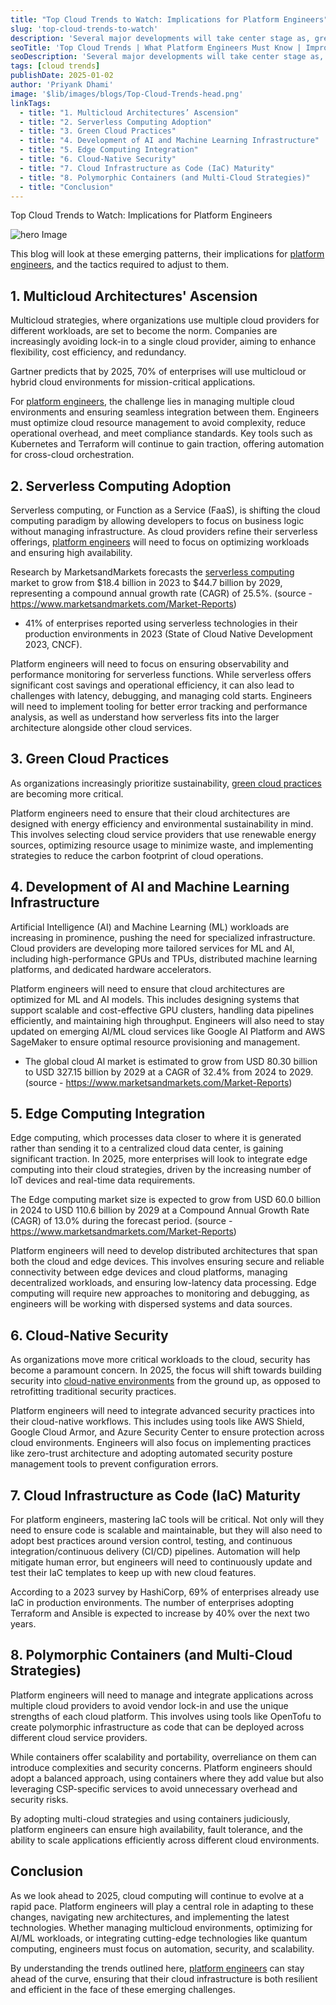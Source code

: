 ```yaml
---
title: "Top Cloud Trends to Watch: Implications for Platform Engineers"
slug: 'top-cloud-trends-to-watch'
description: 'Several major developments will take center stage as, greatly influencing platform engineering teams. Advances in technologies like artificial intelligence (AI), automation, serverless architectures, and changing business requirements related to cost management, security, and data protection are driving these trends.'
seoTitle: 'Top Cloud Trends | What Platform Engineers Must Know | Improwised Tech'
seoDescription: 'Several major developments will take center stage as, greatly influencing platform engineering teams. '
tags: [cloud trends]
publishDate: 2025-01-02
author: 'Priyank Dhami'
image: '$lib/images/blogs/Top-Cloud-Trends-head.png'
linkTags:
  - title: "1. Multicloud Architectures’ Ascension"
  - title: "2. Serverless Computing Adoption"
  - title: "3. Green Cloud Practices"
  - title: "4. Development of AI and Machine Learning Infrastructure"
  - title: "5. Edge Computing Integration"
  - title: "6. Cloud-Native Security"
  - title: "7. Cloud Infrastructure as Code (IaC) Maturity"
  - title: "8. Polymorphic Containers (and Multi-Cloud Strategies)"
  - title: "Conclusion"
---
```


Top Cloud Trends to Watch: Implications for Platform Engineers

![hero Image]($lib/images/blogs/Top-Cloud-Trends-body.png)

This blog will look at these emerging patterns, their implications for [platform engineers](/services/platform-engineering/), and the tactics required to adjust to them.

## 1. Multicloud Architectures' Ascension

Multicloud strategies, where organizations use multiple cloud providers for different workloads, are set to become the norm. Companies are increasingly avoiding lock-in to a single cloud provider, aiming to enhance flexibility, cost efficiency, and redundancy.

Gartner predicts that by 2025, 70% of enterprises will use multicloud or hybrid cloud environments for mission-critical applications.

For [platform engineers](/services/platform-engineering/), the challenge lies in managing multiple cloud environments and ensuring seamless integration between them. Engineers must optimize cloud resource management to avoid complexity, reduce operational overhead, and meet compliance standards. Key tools such as Kubernetes and Terraform will continue to gain traction, offering automation for cross-cloud orchestration.

## 2. Serverless Computing Adoption

Serverless computing, or Function as a Service (FaaS), is shifting the cloud computing paradigm by allowing developers to focus on business logic without managing infrastructure. As cloud providers refine their serverless offerings, [platform engineers](/services/platform-engineering/) will need to focus on optimizing workloads and ensuring high availability.

Research by MarketsandMarkets forecasts the [serverless computing](/blog/multi-cloud-strategies-for-2025/) market to grow from $18.4 billion in 2023 to $44.7 billion by 2029, representing a compound annual growth rate (CAGR) of 25.5%. (source - https://www.marketsandmarkets.com/Market-Reports)

* 41% of enterprises reported using serverless technologies in their production environments in 2023 (State of Cloud Native Development 2023, CNCF).

Platform engineers will need to focus on ensuring observability and performance monitoring for serverless functions. While serverless offers significant cost savings and operational efficiency, it can also lead to challenges with latency, debugging, and managing cold starts. Engineers will need to implement tooling for better error tracking and performance analysis, as well as understand how serverless fits into the larger architecture alongside other cloud services.

## 3. Green Cloud Practices

As organizations increasingly prioritize sustainability, [green cloud practices](/blog/cloud-cost-optimization-maximizing-profit-scalability/) are becoming more critical.

Platform engineers need to ensure that their cloud architectures are designed with energy efficiency and environmental sustainability in mind. This involves selecting cloud service providers that use renewable energy sources, optimizing resource usage to minimize waste, and implementing strategies to reduce the carbon footprint of cloud operations.

## 4. Development of AI and Machine Learning Infrastructure

Artificial Intelligence (AI) and Machine Learning (ML) workloads are increasing in prominence, pushing the need for specialized infrastructure. Cloud providers are developing more tailored services for ML and AI, including high-performance GPUs and TPUs, distributed machine learning platforms, and dedicated hardware accelerators.

Platform engineers will need to ensure that cloud architectures are optimized for ML and AI models. This includes designing systems that support scalable and cost-effective GPU clusters, handling data pipelines efficiently, and maintaining high throughput. Engineers will also need to stay updated on emerging AI/ML cloud services like Google AI Platform and AWS SageMaker to ensure optimal resource provisioning and management.

- The global cloud Al market is estimated to grow from USD 80.30 billion to USD 327.15 billion by 2029 at a CAGR of 32.4% from 2024 to 2029. (source - https://www.marketsandmarkets.com/Market-Reports)

## 5. Edge Computing Integration

Edge computing, which processes data closer to where it is generated rather than sending it to a centralized cloud data center, is gaining significant traction. In 2025, more enterprises will look to integrate edge computing into their cloud strategies, driven by the increasing number of IoT devices and real-time data requirements.

The Edge computing market size is expected to grow from USD 60.0 billion in 2024 to USD 110.6 billion by 2029 at a Compound Annual Growth Rate (CAGR) of 13.0% during the forecast period. (source - https://www.marketsandmarkets.com/Market-Reports)

Platform engineers will need to develop distributed architectures that span both the cloud and edge devices. This involves ensuring secure and reliable connectivity between edge devices and cloud platforms, managing decentralized workloads, and ensuring low-latency data processing. Edge computing will require new approaches to monitoring and debugging, as engineers will be working with dispersed systems and data sources.

## 6. Cloud-Native Security

As organizations move more critical workloads to the cloud, security has become a paramount concern. In 2025, the focus will shift towards building security into [cloud-native environments](/blog/Kubernetes-and-Platform-Engineering/) from the ground up, as opposed to retrofitting traditional security practices.

Platform engineers will need to integrate advanced security practices into their cloud-native workflows. This includes using tools like AWS Shield, Google Cloud Armor, and Azure Security Center to ensure protection across cloud environments. Engineers will also focus on implementing practices like zero-trust architecture and adopting automated security posture management tools to prevent configuration errors.

## 7. Cloud Infrastructure as Code (IaC) Maturity

For platform engineers, mastering IaC tools will be critical. Not only will they need to ensure code is scalable and maintainable, but they will also need to adopt best practices around version control, testing, and continuous integration/continuous delivery (CI/CD) pipelines. Automation will help mitigate human error, but engineers will need to continuously update and test their IaC templates to keep up with new cloud features.

According to a 2023 survey by HashiCorp, 69% of enterprises already use IaC in production environments. The number of enterprises adopting Terraform and Ansible is expected to increase by 40% over the next two years.

## 8. Polymorphic Containers (and Multi-Cloud Strategies)

Platform engineers will need to manage and integrate applications across multiple cloud providers to avoid vendor lock-in and use the unique strengths of each cloud platform. This involves using tools like OpenTofu to create polymorphic infrastructure as code that can be deployed across different cloud service providers.

While containers offer scalability and portability, overreliance on them can introduce complexities and security concerns. Platform engineers should adopt a balanced approach, using containers where they add value but also leveraging CSP-specific services to avoid unnecessary overhead and security risks.

By adopting multi-cloud strategies and using containers judiciously, platform engineers can ensure high availability, fault tolerance, and the ability to scale applications efficiently across different cloud environments.

## Conclusion

As we look ahead to 2025, cloud computing will continue to evolve at a rapid pace. Platform engineers will play a central role in adapting to these changes, navigating new architectures, and implementing the latest technologies. Whether managing multicloud environments, optimizing for AI/ML workloads, or integrating cutting-edge technologies like quantum computing, engineers must focus on automation, security, and scalability.

By understanding the trends outlined here, [platform engineers](/services/platform-engineering/) can stay ahead of the curve, ensuring that their cloud infrastructure is both resilient and efficient in the face of these emerging challenges.

    
